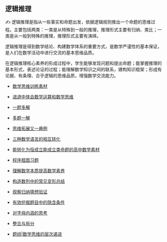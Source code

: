 ## 逻辑推理

:writing_hand:  逻辑推理是指从一些事实和命题出发，依据逻辑规则推出一个命题的思维过程。主要包括两类：一类是从特殊到一般的推理，推理形式主要有归纳、类比；一类是从一般到特殊的推理，推理形式主要有演绎。

逻辑推理是得到数学结论、构建数学体系的重要方式，是数学严谨性的基本保证，是人们在数学活动中进行交流的基本思维品质。

在逻辑推理核心素养的形成过程中，学生能够发现问题和提出命题；能掌握推理的基本形式，表述论证的过程；能理解数学知识之间的联系，建构知识框架；形成有论据、有条理、合乎逻辑的思维品质，增强数学交流能力。

* <a     href="https://www.cnblogs.com/wanghai0666/p/8674188.html  "  target="_blank" >数学思维训练素材</a>

* <a     href="https://www.cnblogs.com/wanghai0666/p/7654764.html  "  target="_blank" >进退中体会数学运算和数学思维</a>  

 * <a     href=" https://www.cnblogs.com/wanghai0666/p/8574955.html "  target="_blank" >一题多解</a>  

* <a     href=" https://www.cnblogs.com/wanghai0666/p/9434559.html "  target="_blank" >多题一解</a>

*   [思维拓展又一典例](https://www.cnblogs.com/wanghai0666/p/17098932.html)

 * <a     href=" https://www.cnblogs.com/wanghai0666/p/9133705.html "  target="_blank" >三种数学语言的相互转化   </a>  

* <a     href=" https://www.cnblogs.com/wanghai0666/p/8949257.html "  target="_blank" >能转化为恒成立能成立类命题的高中数学素材</a>  

 * <a     href=" https://www.cnblogs.com/wanghai0666/p/6603342.html "  target="_blank" >程序框图习题  </a>  

* <a     href=" https://www.cnblogs.com/wanghai0666/p/6690376.html "  target="_blank" >理解数学本质提高数学素养   </a>  

 * <a     href=" https://www.cnblogs.com/wanghai0666/p/10182054.html  "  target="_blank" >构造数列中的常见变形总结</a>  

* <a     href=" https://www.cnblogs.com/wanghai0666/p/11155735.html "  target="_blank" >观察归纳猜想验证</a>
  
 * <a  href="https://www.cnblogs.com/wanghai0666/p/9070592.html "  target="_blank">有效挖掘题目中的隐含条件</a> 

 * <a  href="https://www.cnblogs.com/wanghai0666/p/10699703.html "  target="_blank">对字母内涵的思考</a>

 * <a href="https://www.cnblogs.com/wanghai0666/p/11742891.html"  target="_blank">整合与拆分</a>  

*  <a  href="https://www.cnblogs.com/wanghai0666/p/12989251.html"  target="_blank">题组|数学思维的层次递进</a> 

